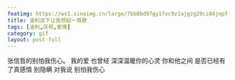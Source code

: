 ```yaml
---
featimg: https://ws1.sinaimg.cn/large/7bb8bd97gy1fxc9z1ajgzg20ci04jnpf.gif
title: 波利这下让我想起一首歌
tags: [波利,庆祝,爱情]
category: gif
layout: post-full
---
```


张信哲的别怕我伤心。
我的爱 也曾经 深深温暖你的心灵 你和他之间
是否已经有了真感情 别隐瞒 对我说 别怕我伤心